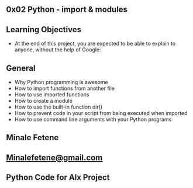 ## 0x02 Python - import & modules

## Learning Objectives
- At the end of this project, you are expected to be able to explain to anyone, without the help of Google:

## General
- Why Python programming is awesome
- How to import functions from another file
- How to use imported functions
- How to create a module
- How to use the built-in function dir()
- How to prevent code in your script from being executed when imported
- How to use command line arguments with your Python programs


## Minale Fetene
## Minalefetene@gmail.com
## Python Code for Alx Project
